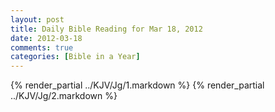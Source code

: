 ```yaml
---
layout: post
title: Daily Bible Reading for Mar 18, 2012
date: 2012-03-18
comments: true
categories: [Bible in a Year]
---
```

{% render_partial ../KJV/Jg/1.markdown %}
{% render_partial ../KJV/Jg/2.markdown %}
